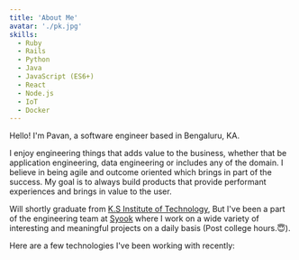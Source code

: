```yaml
---
title: 'About Me'
avatar: './pk.jpg'
skills:
  - Ruby
  - Rails
  - Python
  - Java
  - JavaScript (ES6+)
  - React
  - Node.js
  - IoT
  - Docker
---
```


Hello! I'm Pavan, a software engineer based in Bengaluru, KA.

I enjoy engineering things that adds value to the business, whether that be application engineering, data engineering or includes any of the domain. I believe in being agile and outcome oriented which brings in part of the success. My goal is to always build products that provide performant experiences and brings in value to the user.

Will shortly graduate from [K.S Institute of Technology](https://www.ksit.ac.in/), But I've been a part of the engineering team at [Syook](https://www.syook.com/) where I work on a wide variety of interesting and meaningful projects on a daily basis (Post college hours.😇).

Here are a few technologies I've been working with recently:

